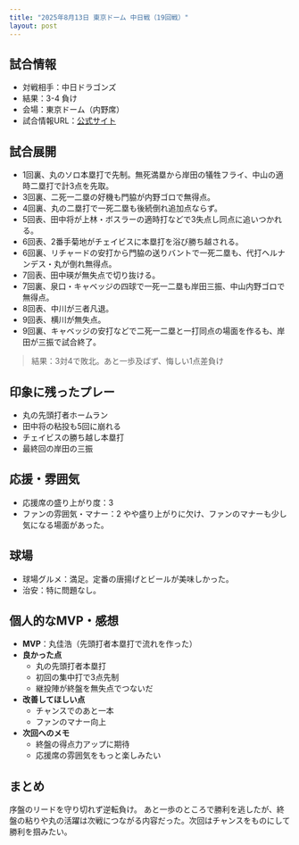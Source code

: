 ```yaml
---
title: "2025年8月13日 東京ドーム 中日戦（19回戦）"
layout: post
---
```


## 試合情報
- 対戦相手：中日ドラゴンズ
- 結果：3-4 負け
- 会場：東京ドーム（内野席）
- 試合情報URL：[公式サイト](https://www.giants.jp/game/20250813_8003_1/)

<!--more-->

## 試合展開
- 1回裏、丸のソロ本塁打で先制。無死満塁から岸田の犠牲フライ、中山の適時二塁打で計3点を先取。
- 3回裏、二死一二塁の好機も門脇が内野ゴロで無得点。
- 4回裏、丸の二塁打で一死二塁も後続倒れ追加点ならず。
- 5回表、田中将が上林・ボスラーの適時打などで3失点し同点に追いつかれる。
- 6回表、2番手菊地がチェイビスに本塁打を浴び勝ち越される。
- 6回裏、リチャードの安打から門脇の送りバントで一死二塁も、代打ヘルナンデス・丸が倒れ無得点。
- 7回表、田中瑛が無失点で切り抜ける。
- 7回裏、泉口・キャベッジの四球で一死一二塁も岸田三振、中山内野ゴロで無得点。
- 8回表、中川が三者凡退。
- 9回表、横川が無失点。
- 9回裏、キャベッジの安打などで二死一二塁と一打同点の場面を作るも、岸田が三振で試合終了。

> 結果：3対4で敗北。あと一歩及ばず、悔しい1点差負け

## 印象に残ったプレー
- 丸の先頭打者ホームラン
- 田中将の粘投も5回に崩れる
- チェイビスの勝ち越し本塁打
- 最終回の岸田の三振

## 応援・雰囲気
- 応援席の盛り上がり度：3
- ファンの雰囲気・マナー：2
やや盛り上がりに欠け、ファンのマナーも少し気になる場面があった。

## 球場
- 球場グルメ：満足。定番の唐揚げとビールが美味しかった。
- 治安：特に問題なし。

## 個人的なMVP・感想
- **MVP**：丸佳浩（先頭打者本塁打で流れを作った）
- **良かった点**  
  - 丸の先頭打者本塁打
  - 初回の集中打で3点先制
  - 継投陣が終盤を無失点でつないだ
- **改善してほしい点**  
  - チャンスでのあと一本
  - ファンのマナー向上
- **次回へのメモ**  
  - 終盤の得点力アップに期待
  - 応援席の雰囲気をもっと楽しみたい

## まとめ
序盤のリードを守り切れず逆転負け。
あと一歩のところで勝利を逃したが、終盤の粘りや丸の活躍は次戦につながる内容だった。次回はチャンスをものにして勝利を掴みたい。
